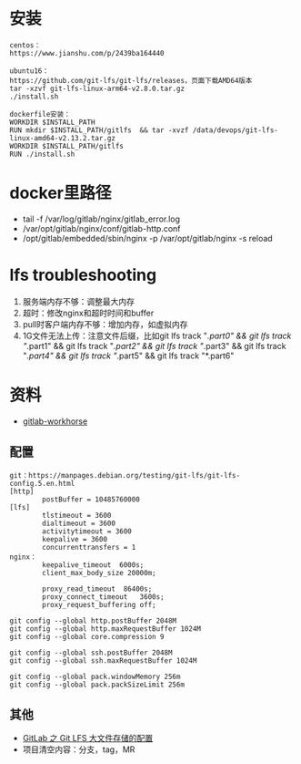 # 安装
```
centos：
https://www.jianshu.com/p/2439ba164440

ubuntu16：
https://github.com/git-lfs/git-lfs/releases，页面下载AMD64版本
tar -xzvf git-lfs-linux-arm64-v2.8.0.tar.gz
./install.sh

dockerfile安装：
WORKDIR $INSTALL_PATH
RUN mkdir $INSTALL_PATH/gitlfs  && tar -xvzf /data/devops/git-lfs-linux-amd64-v2.13.2.tar.gz
WORKDIR $INSTALL_PATH/gitlfs
RUN ./install.sh
```

# docker里路径
* tail -f /var/log/gitlab/nginx/gitlab_error.log
* /var/opt/gitlab/nginx/conf/gitlab-http.conf
* /opt/gitlab/embedded/sbin/nginx -p /var/opt/gitlab/nginx -s reload

# lfs troubleshooting
1. 服务端内存不够：调整最大内存
1. 超时：修改nginx和超时时间和buffer
1. pull时客户端内存不够：增加内存，如虚拟内存
1. 1G文件无法上传：注意文件后缀，比如git lfs track "*.part0" && git lfs track "*.part1" && git lfs track "*.part2" && git lfs track "*.part3" && git lfs track "*.part4" && git lfs track "*.part5" && git lfs track "*.part6"

# 资料
* [gitlab-workhorse](https://juejin.cn/post/6844903860016775175)

## 配置
```
git：https://manpages.debian.org/testing/git-lfs/git-lfs-config.5.en.html
[http]
        postBuffer = 10485760000
[lfs]
        tlstimeout = 3600
        dialtimeout = 3600
        activitytimeout = 3600
        keepalive = 3600
        concurrenttransfers = 1
nginx：
        keepalive_timeout  6000s;
        client_max_body_size 20000m;

        proxy_read_timeout  86400s;
        proxy_connect_timeout   3600s;
        proxy_request_buffering off;

git config --global http.postBuffer 2048M
git config --global http.maxRequestBuffer 1024M
git config --global core.compression 9

git config --global ssh.postBuffer 2048M
git config --global ssh.maxRequestBuffer 1024M

git config --global pack.windowMemory 256m
git config --global pack.packSizeLimit 256m
```

## 其他
* [GitLab 之 Git LFS 大文件存储的配置](https://blog.csdn.net/aixiaoyang168/article/details/76012094)
* 项目清空内容：分支，tag，MR
